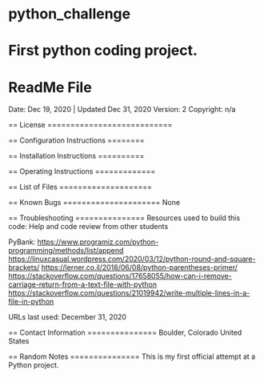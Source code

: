 # python_challenge
First python coding project.
================
ReadMe File
================

Date: Dec 19, 2020 | Updated Dec 31, 2020
Version: 2
Copyright: n/a

== License ===========================



== Configuration Instructions ========



== Installation Instructions ==========



== Operating Instructions =============



== List of Files ====================




== Known Bugs =====================
None


== Troubleshooting ===============
Resources used to build this code:
Help and code review from other students

PyBank:
https://www.programiz.com/python-programming/methods/list/append
https://linuxcasual.wordpress.com/2020/03/12/python-round-and-square-brackets/
https://lerner.co.il/2018/06/08/python-parentheses-primer/
https://stackoverflow.com/questions/17658055/how-can-i-remove-carriage-return-from-a-text-file-with-python
https://stackoverflow.com/questions/21019942/write-multiple-lines-in-a-file-in-python

URLs last used: December 31, 2020


== Contact Information ===============
Boulder, Colorado   United States


== Random Notes ===============
This is my first official attempt at a Python project.
